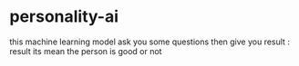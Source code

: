 # personality-ai
this machine learning model ask you some questions then give you result : result its mean the person is good or not
